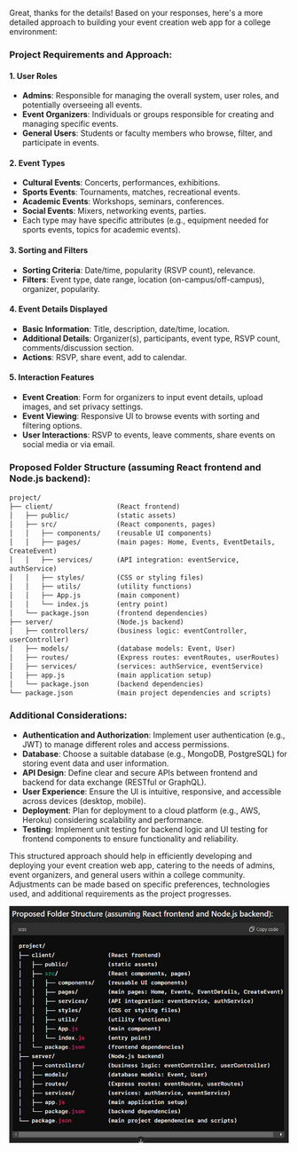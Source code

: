 Great, thanks for the details! Based on your responses, here's a more detailed approach to building your event creation web app for a college environment:

### Project Requirements and Approach:

#### 1. User Roles
- **Admins**: Responsible for managing the overall system, user roles, and potentially overseeing all events.
- **Event Organizers**: Individuals or groups responsible for creating and managing specific events.
- **General Users**: Students or faculty members who browse, filter, and participate in events.

#### 2. Event Types
- **Cultural Events**: Concerts, performances, exhibitions.
- **Sports Events**: Tournaments, matches, recreational events.
- **Academic Events**: Workshops, seminars, conferences.
- **Social Events**: Mixers, networking events, parties.
- Each type may have specific attributes (e.g., equipment needed for sports events, topics for academic events).

#### 3. Sorting and Filters
- **Sorting Criteria**: Date/time, popularity (RSVP count), relevance.
- **Filters**: Event type, date range, location (on-campus/off-campus), organizer, popularity.

#### 4. Event Details Displayed
- **Basic Information**: Title, description, date/time, location.
- **Additional Details**: Organizer(s), participants, event type, RSVP count, comments/discussion section.
- **Actions**: RSVP, share event, add to calendar.

#### 5. Interaction Features
- **Event Creation**: Form for organizers to input event details, upload images, and set privacy settings.
- **Event Viewing**: Responsive UI to browse events with sorting and filtering options.
- **User Interactions**: RSVP to events, leave comments, share events on social media or via email.

### Proposed Folder Structure (assuming React frontend and Node.js backend):

```
project/
├── client/                (React frontend)
│   ├── public/            (static assets)
│   ├── src/               (React components, pages)
│   │   ├── components/    (reusable UI components)
│   │   ├── pages/         (main pages: Home, Events, EventDetails, CreateEvent)
│   │   ├── services/      (API integration: eventService, authService)
│   │   ├── styles/        (CSS or styling files)
│   │   ├── utils/         (utility functions)
│   │   ├── App.js         (main component)
│   │   └── index.js       (entry point)
│   └── package.json       (frontend dependencies)
├── server/                (Node.js backend)
│   ├── controllers/       (business logic: eventController, userController)
│   ├── models/            (database models: Event, User)
│   ├── routes/            (Express routes: eventRoutes, userRoutes)
│   ├── services/          (services: authService, eventService)
│   ├── app.js             (main application setup)
│   └── package.json       (backend dependencies)
└── package.json           (main project dependencies and scripts)
```

### Additional Considerations:

- **Authentication and Authorization**: Implement user authentication (e.g., JWT) to manage different roles and access permissions.
- **Database**: Choose a suitable database (e.g., MongoDB, PostgreSQL) for storing event data and user information.
- **API Design**: Define clear and secure APIs between frontend and backend for data exchange (RESTful or GraphQL).
- **User Experience**: Ensure the UI is intuitive, responsive, and accessible across devices (desktop, mobile).
- **Deployment**: Plan for deployment to a cloud platform (e.g., AWS, Heroku) considering scalability and performance.
- **Testing**: Implement unit testing for backend logic and UI testing for frontend components to ensure functionality and reliability.

This structured approach should help in efficiently developing and deploying your event creation web app, catering to the needs of admins, event organizers, and general users within a college community. Adjustments can be made based on specific preferences, technologies used, and additional requirements as the project progresses.


![alt text](image.png)